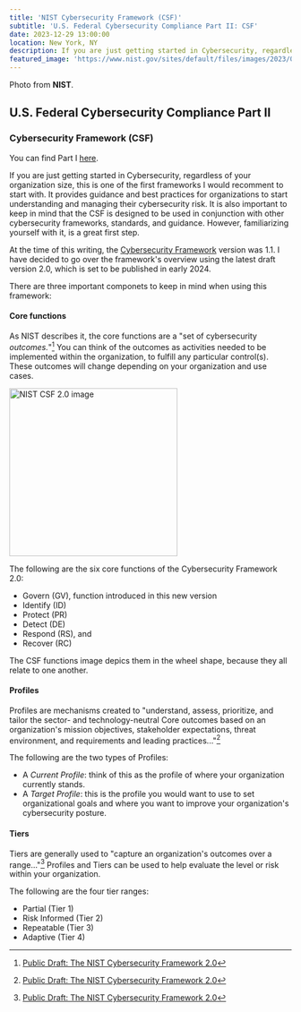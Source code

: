 ```yaml
---
title: 'NIST Cybersecurity Framework (CSF)'
subtitle: 'U.S. Federal Cybersecurity Compliance Part II: CSF'
date: 2023-12-29 13:00:00
location: New York, NY
description: If you are just getting started in Cybersecurity, regardless of your organization size, this is one of the first frameworks I would recomment to start with.
featured_image: 'https://www.nist.gov/sites/default/files/images/2023/08/07/CSF-wheel-revamp-final-white.png'
---
```

Photo from **NIST**.
  
## U.S. Federal Cybersecurity Compliance Part II
### Cybersecurity Framework (CSF)

You can find Part I [here](/blog/usfederal-cybersecurity-compliance/).

If you are just getting started in Cybersecurity, regardless of your organization size, this is one of the first frameworks I would recomment to start with. It provides guidance and best practices for organizations to start understanding and managing their cybersecurity risk. It is also important to keep in mind that the CSF is designed to be used in conjunction with other cybersecurity frameworks, standards, and guidance. However, familiarizing yourself with it, is a great first step.

At the time of this writing, the [Cybersecurity Framework](https://www.nist.gov/cyberframework) version was 1.1. I have decided to go over the framework's overview using the latest draft version 2.0, which is set to be published in early 2024. 

There are three important componets to keep in mind when using this framework:

#### Core functions
As NIST describes it, the core functions are a "set of cybersecurity _outcomes._"[^1] You can think of the outcomes as activities needed to be implemented within the organization, to fulfill any particular control(s). These outcomes will change depending on your organization and use cases.

<img src="https://www.nist.gov/sites/default/files/images/2023/08/07/CSF-wheel-revamp-final-white.png" alt="NIST CSF 2.0 image" width="300"/>

The following are the six core functions of the Cybersecurity Framework 2.0: 
- Govern (GV), function introduced in this new version
- Identify (ID)
- Protect (PR)
- Detect (DE)
- Respond (RS), and 
- Recover (RC) 

The CSF functions image depics them in the wheel shape, because they all relate to one another.

#### Profiles
Profiles are mechanisms created to "understand, assess, prioritize, and tailor the sector- and technology-neutral Core outcomes based on an organization's mission objectives, stakeholder expectations, threat environment, and requirements and leading practices..."[^1]

The following are the two types of Profiles:
- A _Current Profile_: think of this as the profile of where your organization currently stands.
- A _Target Profile_: this is the profile you would want to use to set organizational goals and where you want to improve your organization's cybersecurity posture.

#### Tiers
Tiers are generally used to "capture an organization's outcomes over a range..."[^1] Profiles and Tiers can be used to help evaluate the level or risk within your organization.

The following are the four tier ranges:
- Partial (Tier 1)
- Risk Informed (Tier 2)
- Repeatable (Tier 3)
- Adaptive (Tier 4)


[^1]: [Public Draft: The NIST Cybersecurity Framework 2.0](https://nvlpubs.nist.gov/nistpubs/CSWP/NIST.CSWP.29.ipd.pdf)
